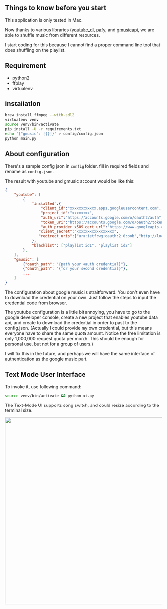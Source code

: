 ## Things to know before you start
This application is only tested in Mac.

Now thanks to various libraries ([youtube_dl](https://rg3.github.io/youtube-dl/), [pafy](https://pypi.python.org/pypi/pafy), and [gmusicapi](https://github.com/simon-weber/gmusicapi/tree/master), we are able to shuffle music from different resources.

I start coding for this because I cannot find a proper command line tool 
that does shuffling on the playlist.

## Requirement
- python2
- ffplay
- virtualenv

## Installation
```bash
brew install ffmpeg --with-sdl2
virtualenv venv
source venv/bin/activate
pip install -U -r requirements.txt
echo '{"gmusic": [{}]}' > config/config.json
python main.py
```

## About configuration
There's a sample config json in `config` folder.
fill in required fields and rename as `config.json`.

The result with youtube and gmusic account would be like this:

```json
{
    "youtube": [
        {
            "installed":{
                "client_id":"xxxxxxxxxxxx.apps.googleusercontent.com",
                "project_id":"xxxxxxxx",
                "auth_uri":"https://accounts.google.com/o/oauth2/auth",
                "token_uri":"https://accounts.google.com/o/oauth2/token",
                "auth_provider_x509_cert_url":"https://www.googleapis.com/oauth2/v1/certs",
               "client_secret":"xxxxxxxxxxxxxxxxx",
               "redirect_uris":["urn:ietf:wg:oauth:2.0:oob","http://localhost"]
            },
            "blacklist": ["playlist id1", "playlist id2"]
        },
    ],
    "gmusic": [
        {"oauth_path": "{path your oauth credential}"},
        {"oauth_path": "{for your second credential}"},
        ...
    ]
}
```

The configuration about google music is straitforward.
You don't even have to download the credential on your own.
Just follow the steps to input the credential code from browser.

The youtube configuration is a little bit annoying, you have to go to the
google developer console, create a new project that enables youtube data api, and create to download the credential in order to past to the config.json. (Actually I could provide my own credential, but this means everyone have to share the same quota amount. Notice the free limitation is only 1,000,000 request quota per month. This should be enough for personal use, but not for a group of users.)

I will fix this in the future, and perhaps we will have the same interface of authentication as the google music part.

## Text Mode User Interface
To invoke it, use following command:
```bash
source venv/bin/activate && python ui.py
```
The Text-Mode UI supports song switch, and could resize according to the terminal size.

<a href="https://asciinema.org/a/1445">
  <img src="https://asciinema.org/a/144511.png" width="600px">
</a>
